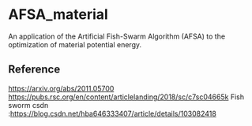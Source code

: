 # AFSA_material
An application of the Artificial Fish-Swarm Algorithm (AFSA) to the optimization of material potential energy.

## Reference
https://arxiv.org/abs/2011.05700 <br />
https://pubs.rsc.org/en/content/articlelanding/2018/sc/c7sc04665k
Fish sworm csdn :https://blog.csdn.net/hba646333407/article/details/103082418
